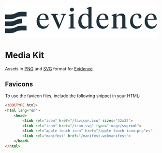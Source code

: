 ![Evidence Logo](/png/wordmark-gray-800.png)

# Media Kit

Assets in [PNG](/png) and [SVG](/svg) format for [Evidence](http://www.evidence.dev).

## Favicons

To use the favicon files, include the following snippet in your HTML:

```html
<!DOCTYPE html>
<html lang="en">
	<head>
		<link rel="icon" href="/favicon.ico" sizes="32x32">
		<link rel="icon" href="/icon.svg" type="image/svg+xml">
		<link rel="apple-touch-icon" href="/apple-touch-icon.png"><!-- 180×180 -->
		<link rel="manifest" href="/manifest.webmanifest">
    </head>
</html>
```